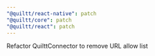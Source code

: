 ```yaml
---
"@quiltt/react-native": patch
"@quiltt/core": patch
"@quiltt/react": patch
---
```


Refactor QuilttConnector to remove URL allow list
